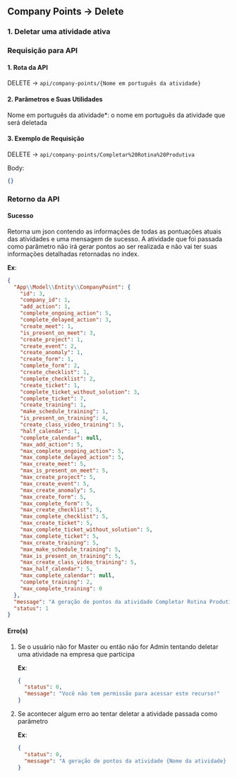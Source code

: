 ## Company Points -> Delete

### 1. Deletar uma atividade ativa

### Requisição para API

#### 1. Rota da API

DELETE -> `api/company-points/{Nome em português da atividade}`

#### 2. Parâmetros e Suas Utilidades

Nome em português da atividade\*: o nome em português da atividade que será deletada

#### 3. Exemplo de Requisição

DELETE -> `api/company-points/Completar%20Rotina%20Produtiva`

Body:

```json
{}
```

### Retorno da API

#### Sucesso

Retorna um json contendo as informações de todas as pontuações atuais das atividades e uma mensagem de sucesso. A atividade que foi passada como parâmetro não irá gerar pontos ao ser realizada e não vai ter suas informações detalhadas retornadas no index.

**Ex**:

```json
{
  "App\\Model\\Entity\\CompanyPoint": {
    "id": 3,
    "company_id": 1,
    "add_action": 1,
    "complete_ongoing_action": 5,
    "complete_delayed_action": 3,
    "create_meet": 1,
    "is_present_on_meet": 3,
    "create_project": 1,
    "create_event": 2,
    "create_anomaly": 1,
    "create_form": 1,
    "complete_form": 2,
    "create_checklist": 1,
    "complete_checklist": 2,
    "create_ticket": 1,
    "complete_ticket_without_solution": 3,
    "complete_ticket": 7,
    "create_training": 1,
    "make_schedule_training": 1,
    "is_present_on_training": 4,
    "create_class_video_training": 5,
    "half_calendar": 1,
    "complete_calendar": null,
    "max_add_action": 5,
    "max_complete_ongoing_action": 5,
    "max_complete_delayed_action": 5,
    "max_create_meet": 5,
    "max_is_present_on_meet": 5,
    "max_create_project": 5,
    "max_create_event": 5,
    "max_create_anomaly": 5,
    "max_create_form": 5,
    "max_complete_form": 5,
    "max_create_checklist": 5,
    "max_complete_checklist": 5,
    "max_create_ticket": 5,
    "max_complete_ticket_without_solution": 5,
    "max_complete_ticket": 5,
    "max_create_training": 5,
    "max_make_schedule_training": 5,
    "max_is_present_on_training": 5,
    "max_create_class_video_training": 5,
    "max_half_calendar": 5,
    "max_complete_calendar": null,
    "complete_training": 2,
    "max_complete_training": 0
  },
  "message": "A geração de pontos da atividade Completar Rotina Produtiva foi removida com sucesso.",
  "status": 1
}
```

#### Erro(s)

1.  Se o usuário não for Master ou então não for Admin tentando deletar uma atividade na empresa que participa

    **Ex**:

    ```json
    {
      "status": 0,
      "message": "Você não tem permissão para acessar este recurso!"
    }
    ```

2.  Se acontecer algum erro ao tentar deletar a atividade passada como parâmetro

    **Ex**:

    ```json
    {
      "status": 0,
      "message": "A geração de pontos da atividade {Nome da atividade} não pôde ser removida. Por favor, tente novamente."
    }
    ```
